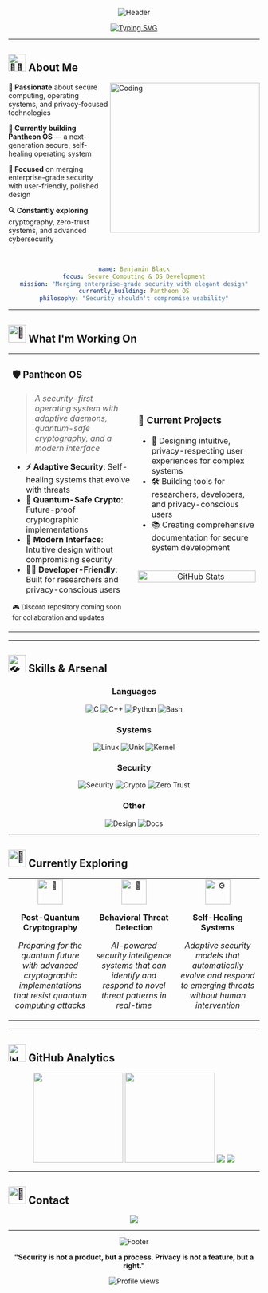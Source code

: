 
<div align="center">

![Header](https://capsule-render.vercel.app/api?type=waving&color=gradient&customColorList=0,2,2,5,30&height=300&section=header&text=Benjamin%20Black&fontSize=60&fontColor=ffffff&animation=fadeIn&fontAlignY=35&desc=OS%20Developer&descAlignY=55&descAlign=50)

[![Typing SVG](https://readme-typing-svg.herokuapp.com?font=Inter&weight=500&size=24&duration=3000&pause=1000&color=8B5CF6&center=true&vCenter=true&width=600&lines=Building+the+Future+of+Secure+Computing;Merging+Security+with+Elegant+Design)](https://git.io/typing-svg)

</div>



---

## <img src="https://raw.githubusercontent.com/Tarikul-Islam-Anik/Animated-Fluent-Emojis/master/Emojis/People%20with%20professions/Man%20Technologist%20Medium%20Skin%20Tone.png" alt="👨‍💻" width="35" height="35" /> About Me

<img align="right" alt="Coding" width="300" src="https://raw.githubusercontent.com/abhisheknaiidu/abhisheknaiidu/master/code.gif">

**🔐 Passionate** about secure computing, operating systems, and privacy-focused technologies

**🚀 Currently building Pantheon OS** — a next-generation secure, self-healing operating system

**🎯 Focused** on merging enterprise-grade security with user-friendly, polished design

**🔍 Constantly exploring** cryptography, zero-trust systems, and advanced cybersecurity

<br clear="right"/>

<div align="center">

```yaml
name: Benjamin Black
focus: Secure Computing & OS Development
mission: "Merging enterprise-grade security with elegant design"
currently_building: Pantheon OS
philosophy: "Security shouldn't compromise usability"
```

</div>

---

## <img src="https://raw.githubusercontent.com/Tarikul-Islam-Anik/Animated-Fluent-Emojis/master/Emojis/Objects/Rocket.png" alt="🚀" width="35" height="35" /> What I'm Working On

<table>
<tr>
<td width="50%">

### **🛡️ Pantheon OS**
> *A security-first operating system with adaptive daemons, quantum-safe cryptography, and a modern interface*

- **⚡ Adaptive Security**: Self-healing systems that evolve with threats
- **🔐 Quantum-Safe Crypto**: Future-proof cryptographic implementations
- **🎨 Modern Interface**: Intuitive design without compromising security
- **👨‍💻 Developer-Friendly**: Built for researchers and privacy-conscious users

<sub>🎮 Discord repository coming soon for collaboration and updates</sub>

</td>
<td width="50%">

### **🔧 Current Projects**
- 🎨 Designing intuitive, privacy-respecting user experiences for complex systems
- 🛠️ Building tools for researchers, developers, and privacy-conscious users  
- 📚 Creating comprehensive documentation for secure system development

<br>

<div align="center">
<img src="https://github-readme-stats.vercel.app/api?username=BenjaminBlack3303&show_icons=true&theme=radical&hide_border=true&bg_color=0d1117&title_color=8b5cf6&icon_color=8b5cf6&text_color=ffffff" alt="GitHub Stats" width="100%"/>
</div>

</td>
</tr>
</table>

---

## <img src="https://raw.githubusercontent.com/Tarikul-Islam-Anik/Animated-Fluent-Emojis/master/Emojis/Objects/Hammer%20and%20Wrench.png" alt="🛠️" width="35" height="35" /> Skills & Arsenal

<div align="center">

### **Languages**
![C](https://img.shields.io/badge/C-A8B9CC?style=for-the-badge&logo=c&logoColor=black)
![C++](https://img.shields.io/badge/C++-00599C?style=for-the-badge&logo=cplusplus&logoColor=white)
![Python](https://img.shields.io/badge/Python-FFD43B?style=for-the-badge&logo=python&logoColor=blue)
![Bash](https://img.shields.io/badge/Bash-4EAA25?style=for-the-badge&logo=gnubash&logoColor=white)

### **Systems**
![Linux](https://img.shields.io/badge/Linux-FCC624?style=for-the-badge&logo=linux&logoColor=black)
![Unix](https://img.shields.io/badge/Unix-000000?style=for-the-badge&logo=unix&logoColor=white)
![Kernel](https://img.shields.io/badge/Kernel%20Development-FF6B6B?style=for-the-badge&logo=linux&logoColor=white)

### **Security**
![Security](https://img.shields.io/badge/Threat%20Modeling-FF4757?style=for-the-badge&logo=security&logoColor=white)
![Crypto](https://img.shields.io/badge/Cryptography-5f27cd?style=for-the-badge&logo=letsencrypt&logoColor=white)
![Zero Trust](https://img.shields.io/badge/Zero--Trust-00d2d3?style=for-the-badge&logo=security&logoColor=white)

### **Other**
![Design](https://img.shields.io/badge/UI/UX%20Design-FF7675?style=for-the-badge&logo=figma&logoColor=white)
![Docs](https://img.shields.io/badge/Technical%20Documentation-74b9ff?style=for-the-badge&logo=gitbook&logoColor=white)

</div>

---

## <img src="https://raw.githubusercontent.com/Tarikul-Islam-Anik/Animated-Fluent-Emojis/master/Emojis/Objects/Microscope.png" alt="🔬" width="35" height="35" /> Currently Exploring

<div align="center">

<table>
<tr>
<td align="center" width="33%">
<img src="https://raw.githubusercontent.com/Tarikul-Islam-Anik/Animated-Fluent-Emojis/master/Emojis/Objects/Crystal%20Ball.png" alt="🔮" width="50" height="50"/>

**Post-Quantum Cryptography**

*Preparing for the quantum future with advanced cryptographic implementations that resist quantum computing attacks*
</td>
<td align="center" width="33%">
<img src="https://raw.githubusercontent.com/Tarikul-Islam-Anik/Animated-Fluent-Emojis/master/Emojis/Objects/Brain.png" alt="🧠" width="50" height="50"/>

**Behavioral Threat Detection**

*AI-powered security intelligence systems that can identify and respond to novel threat patterns in real-time*
</td>
<td align="center" width="33%">
<img src="https://raw.githubusercontent.com/Tarikul-Islam-Anik/Animated-Fluent-Emojis/master/Emojis/Objects/Gear.png" alt="⚙️" width="50" height="50"/>

**Self-Healing Systems**

*Adaptive security models that automatically evolve and respond to emerging threats without human intervention*
</td>
</tr>
</table>

</div>

---

## <img src="https://raw.githubusercontent.com/Tarikul-Islam-Anik/Animated-Fluent-Emojis/master/Emojis/Objects/Bar%20Chart.png" alt="📊" width="35" height="35" /> GitHub Analytics

<div align="center">

<img height="180em" src="https://github-readme-stats.vercel.app/api?username=BenjaminBlack3303&show_icons=true&theme=radical&include_all_commits=true&count_private=true&hide_border=true&bg_color=0d1117&title_color=8b5cf6&icon_color=8b5cf6&text_color=ffffff"/>
<img height="180em" src="https://github-readme-stats.vercel.app/api/top-langs/?username=BenjaminBlack3303&layout=compact&langs_count=8&theme=radical&hide_border=true&bg_color=0d1117&title_color=8b5cf6&text_color=ffffff"/>

<img src="https://github-readme-streak-stats.herokuapp.com/?user=BenjaminBlack3303&theme=radical&hide_border=true&background=0d1117&stroke=8b5cf6&ring=8b5cf6&fire=ff6b6b&currStreakLabel=8b5cf6"/>

<img src="https://github-readme-activity-graph.vercel.app/graph?username=BenjaminBlack3303&theme=redical&bg_color=0d1117&color=8b5cf6&line=8b5cf6&point=ff6b6b&area=true&hide_border=true"/>

</div>

---

## <img src="https://raw.githubusercontent.com/Tarikul-Islam-Anik/Animated-Fluent-Emojis/master/Emojis/Objects/Envelope.png" alt="📧" width="35" height="35" /> Contact

<div align="center">

<a href="mailto:crocodile.black13@gmail.com">
<img src="https://img.shields.io/badge/Email-crocodile.black13@gmail.com-8b5cf6?style=for-the-badge&logo=gmail&logoColor=white"/>
</a>

</div>

---

<div align="center">

![Footer](https://capsule-render.vercel.app/api?type=waving&color=gradient&customColorList=0,2,2,5,30&height=120&section=footer&animation=fadeIn)

**"Security is not a product, but a process. Privacy is not a feature, but a right."**

<img src="https://komarev.com/ghpvc/?username=BenjaminBlack3303&label=Profile%20views&color=8b5cf6&style=flat" alt="Profile views" />

</div>
